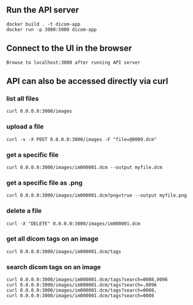 ## Run the API server

```
docker build . -t dicom-app
docker run -p 3000:5000 dicom-app
```

## Connect to the UI in the browser

`Browse to localhost:3000 after running API server`

## API can also be accessed directly via curl
### list all files

`curl 0.0.0.0:3000/images`

### upload a file

`curl -v -X POST 0.0.0.0:3000/images -F "file=@0009.dcm"`

### get a specific file

`curl 0.0.0.0:3000/images/im000001.dcm --output myfile.dcm`

### get a specific file as .png

`curl 0.0.0.0:3000/images/im000001.dcm?png=true --output myfile.png`

### delete a file

`curl -X "DELETE" 0.0.0.0:3000/images/im000001.dcm`

### get all dicom tags on an image

`curl 0.0.0.0:3000/images/im000001.dcm/tags`

### search dicom tags on an image

```
curl 0.0.0.0:3000/images/im000001.dcm/tags?search=0008,0096
curl 0.0.0.0:3000/images/im000001.dcm/tags?search=,0096
curl 0.0.0.0:3000/images/im000001.dcm/tags?search=0008,
curl 0.0.0.0:3000/images/im000001.dcm/tags?search=0008
```

